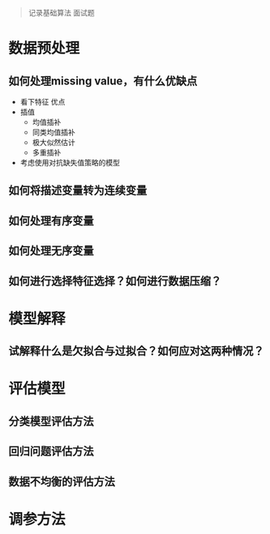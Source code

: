 > 记录基础算法 面试题

# 数据预处理
## **如何处理missing value，有什么优缺点**
- 看下特征 优点
- 插值 
  - 均值插补
  - 同类均值插补
  - 极大似然估计
  - 多重插补
- 考虑使用对抗缺失值策略的模型

## **如何将描述变量转为连续变量**
## **如何处理有序变量**
## **如何处理无序变量**
## **如何进行选择特征选择？如何进行数据压缩？**

# 模型解释
## **试解释什么是欠拟合与过拟合？如何应对这两种情况？**
# 评估模型
## **分类模型评估方法**
## **回归问题评估方法**
## **数据不均衡的评估方法**
# 调参方法